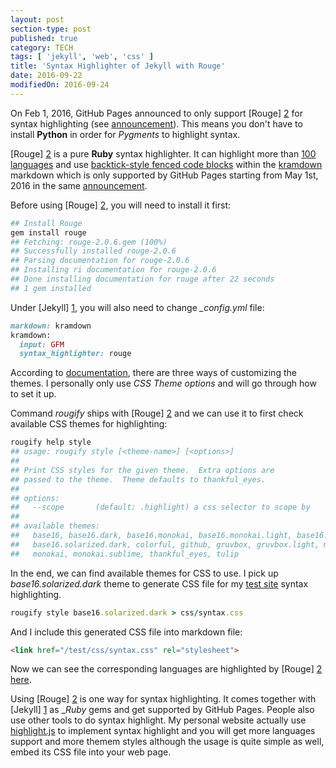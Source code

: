 ```yaml
---
layout: post
section-type: post
published: true
category: TECH
tags: [ 'jekyll', 'web', 'css' ]
title: 'Syntax Highlighter of Jekyll with Rouge'
date: 2016-09-22
modifiedOn: 2016-09-24
---
```


On Feb 1, 2016, GitHub Pages announced to only support [Rouge] [2] for syntax highlighting (see [announcement](https://github.com/blog/2100-github-pages-now-faster-and-simpler-with-jekyll-3-0)). This means you don't have to install __Python__ in order for *Pygments* to highlight syntax. 

[Rouge] [2] is a pure __Ruby__ syntax highlighter. It can highlight more than [100 languages](https://github.com/jneen/rouge/wiki/List-of-supported-languages-and-lexers) and use [backtick-style fenced code blocks](https://help.github.com/articles/creating-and-highlighting-code-blocks/) within the [kramdown](http://kramdown.gettalong.org/) markdown which is only supported by GitHub Pages starting from May 1st, 2016 in the same [announcement](https://github.com/blog/2100-github-pages-now-faster-and-simpler-with-jekyll-3-0).   

Before using [Rouge] [2], you will need to install it first:  

```ruby
## Install Rouge
gem install rouge
## Fetching: rouge-2.0.6.gem (100%)
## Successfully installed rouge-2.0.6
## Parsing documentation for rouge-2.0.6
## Installing ri documentation for rouge-2.0.6
## Done installing documentation for rouge after 22 seconds
## 1 gem installed
```  

Under [Jekyll] [1], you will also need to change *_config.yml* file:  

```ruby  
markdown: kramdown
kramdown:
  input: GFM
  syntax_highlighter: rouge
```  

According to [documentation](https://github.com/jneen/rouge#full-options), there are three ways of customizing the themes. I personally only use *CSS Theme options* and will go through how to set it up.  

Command _rougify_ ships with [Rouge] [2] and we can use it to first check available CSS themes for highlighting:  

```ruby  
rougify help style
## usage: rougify style [<theme-name>] [<options>]
## 
## Print CSS styles for the given theme.  Extra options are
## passed to the theme.  Theme defaults to thankful_eyes.
##
## options:
##   --scope       (default: .highlight) a css selector to scope by
##
## available themes:
##   base16, base16.dark, base16.monokai, base16.monokai.light, base16.solarized,
##   base16.solarized.dark, colorful, github, gruvbox, gruvbox.light, molokai, 
##   monokai, monokai.sublime, thankful_eyes, tulip
```  

In the end, we can find available themes for CSS to use. I pick up *base16.solarized.dark* theme to generate CSS file for my [test site](http://anotherpeak.org/test/) syntax highlighting.  

```ruby
rougify style base16.solarized.dark > css/syntax.css
```  

And I include this generated CSS file into markdown file:  

```html
<link href="/test/css/syntax.css" rel="stylesheet">
```

Now we can see the corresponding languages are highlighted by [Rouge] [2] [here](http://anotherpeak.org/test/jekyll/update/2016/08/27/welcome-to-jekyll.html).  

Using [Rouge] [2] is one way for syntax highlighting. It comes together with [Jekyll] [1] as __Ruby_ gems and get supported by GitHub Pages. People also use other tools to do syntax highlight. My personal website actually use [highlight.js](https://highlightjs.org/) to implement syntax highlight and you will get more languages support and more themem styles although the usage is quite simple as well, embed its CSS file into your web page.  

<br />

[1]: https://jekyllrb.com/  "Jekyll"
[2]: http://rouge.jneen.net/  "Rouge"